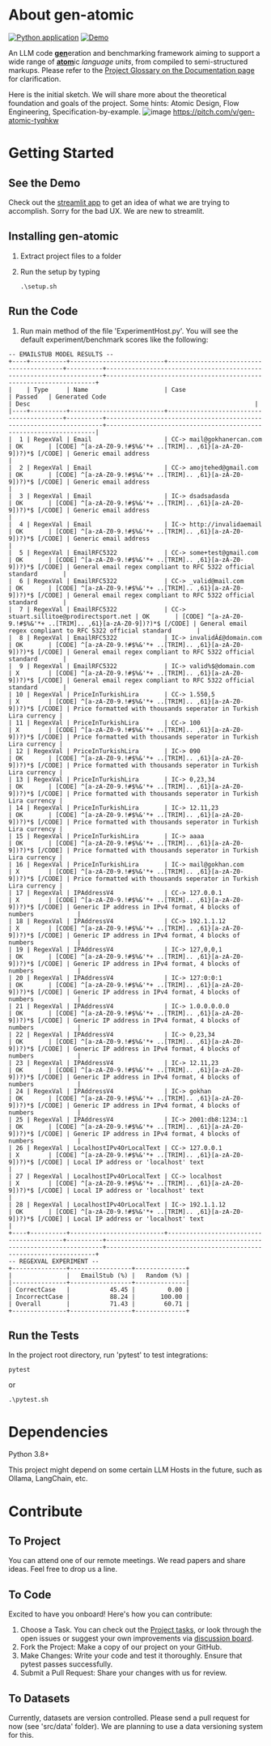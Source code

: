 # About gen-atomic

[![Python application](https://github.com/gokhanercan/gen-atomic/actions/workflows/python-app.yml/badge.svg?branch=master)](https://github.com/gokhanercan/gen-atomic/actions/workflows/python-app.yml)
[![Demo](https://img.shields.io/badge/Streamlit_Demo-Visit-blue.svg)](https://gen-atomic.streamlit.app/)

An LLM code <u>**gen**</u>eration and benchmarking framework aiming to support a wide range of <u>**atom**</U>ic _language units_, from compiled to semi-structured markups.
Please refer to the [Project Glossary on the Documentation page](DOC.md) for clarification.  

Here is the initial sketch. We will share more about the theoretical foundation and goals of the project. Some hints: Atomic Design, Flow Engineering, Specification-by-example.
![image](https://github.com/gokhanercan/gen-atomic/assets/1479777/912bada9-f907-4a4a-9ea7-341d3da60403)
https://pitch.com/v/gen-atomic-tyqhkw


# Getting Started

## See the Demo

Check out the [streamlit app](https://gen-atomic.streamlit.app/) to get an idea of what we are trying to accomplish. Sorry for the bad UX. We are new to streamlit.

## Installing gen-atomic

1. Extract project files to a folder
2. Run the setup by typing

   ```
   .\setup.sh
   ```

## Run the Code

1. Run main method of the file 'ExperimentHost.py'. You will see the default experiment/benchmark scores like the following:

```
-- EMAILSTUB MODEL RESULTS --
+----+----------+--------------------------+-----------------------------------------+----------+---------------------------------------------------------------------+-------------------------------------------------------------------+
|    | Type     | Name                     | Case                                    | Passed   | Generated Code                                                      | Desc                                                              |
|----+----------+--------------------------+-----------------------------------------+----------+---------------------------------------------------------------------+-------------------------------------------------------------------|
|  1 | RegexVal | Email                    | CC-> mail@gokhanercan.com               | OK       | [CODE] ^[a-zA-Z0-9.!#$%&'*+ ..[TRIM].. ,61}[a-zA-Z0-9])?)*$ [/CODE] | Generic email address                                             |
|  2 | RegexVal | Email                    | CC-> amojtehed@gmail.com                | OK       | [CODE] ^[a-zA-Z0-9.!#$%&'*+ ..[TRIM].. ,61}[a-zA-Z0-9])?)*$ [/CODE] | Generic email address                                             |
|  3 | RegexVal | Email                    | IC-> dsadsadasda                        | OK       | [CODE] ^[a-zA-Z0-9.!#$%&'*+ ..[TRIM].. ,61}[a-zA-Z0-9])?)*$ [/CODE] | Generic email address                                             |
|  4 | RegexVal | Email                    | IC-> http://invalidaemail               | OK       | [CODE] ^[a-zA-Z0-9.!#$%&'*+ ..[TRIM].. ,61}[a-zA-Z0-9])?)*$ [/CODE] | Generic email address                                             |
|  5 | RegexVal | EmailRFC5322             | CC-> some+test@gmail.com                | OK       | [CODE] ^[a-zA-Z0-9.!#$%&'*+ ..[TRIM].. ,61}[a-zA-Z0-9])?)*$ [/CODE] | General email regex compliant to RFC 5322 official standard       |
|  6 | RegexVal | EmailRFC5322             | CC-> _valid@mail.com                    | OK       | [CODE] ^[a-zA-Z0-9.!#$%&'*+ ..[TRIM].. ,61}[a-zA-Z0-9])?)*$ [/CODE] | General email regex compliant to RFC 5322 official standard       |
|  7 | RegexVal | EmailRFC5322             | CC-> stuart.sillitoe@prodirectsport.net | OK       | [CODE] ^[a-zA-Z0-9.!#$%&'*+ ..[TRIM].. ,61}[a-zA-Z0-9])?)*$ [/CODE] | General email regex compliant to RFC 5322 official standard       |
|  8 | RegexVal | EmailRFC5322             | IC-> invalidÂ£@domain.com               | OK       | [CODE] ^[a-zA-Z0-9.!#$%&'*+ ..[TRIM].. ,61}[a-zA-Z0-9])?)*$ [/CODE] | General email regex compliant to RFC 5322 official standard       |
|  9 | RegexVal | EmailRFC5322             | IC-> valid%$@domain.com                 | X        | [CODE] ^[a-zA-Z0-9.!#$%&'*+ ..[TRIM].. ,61}[a-zA-Z0-9])?)*$ [/CODE] | General email regex compliant to RFC 5322 official standard       |
| 10 | RegexVal | PriceInTurkishLira       | CC-> 1.550,5                            | X        | [CODE] ^[a-zA-Z0-9.!#$%&'*+ ..[TRIM].. ,61}[a-zA-Z0-9])?)*$ [/CODE] | Price formatted with thousands seperator in Turkish Lira currency |
| 11 | RegexVal | PriceInTurkishLira       | CC-> 100                                | X        | [CODE] ^[a-zA-Z0-9.!#$%&'*+ ..[TRIM].. ,61}[a-zA-Z0-9])?)*$ [/CODE] | Price formatted with thousands seperator in Turkish Lira currency |
| 12 | RegexVal | PriceInTurkishLira       | IC-> 090                                | OK       | [CODE] ^[a-zA-Z0-9.!#$%&'*+ ..[TRIM].. ,61}[a-zA-Z0-9])?)*$ [/CODE] | Price formatted with thousands seperator in Turkish Lira currency |
| 13 | RegexVal | PriceInTurkishLira       | IC-> 0,23,34                            | OK       | [CODE] ^[a-zA-Z0-9.!#$%&'*+ ..[TRIM].. ,61}[a-zA-Z0-9])?)*$ [/CODE] | Price formatted with thousands seperator in Turkish Lira currency |
| 14 | RegexVal | PriceInTurkishLira       | IC-> 12.11,23                           | OK       | [CODE] ^[a-zA-Z0-9.!#$%&'*+ ..[TRIM].. ,61}[a-zA-Z0-9])?)*$ [/CODE] | Price formatted with thousands seperator in Turkish Lira currency |
| 15 | RegexVal | PriceInTurkishLira       | IC-> aaaa                               | OK       | [CODE] ^[a-zA-Z0-9.!#$%&'*+ ..[TRIM].. ,61}[a-zA-Z0-9])?)*$ [/CODE] | Price formatted with thousands seperator in Turkish Lira currency |
| 16 | RegexVal | PriceInTurkishLira       | IC-> mail@gokhan.com                    | X        | [CODE] ^[a-zA-Z0-9.!#$%&'*+ ..[TRIM].. ,61}[a-zA-Z0-9])?)*$ [/CODE] | Price formatted with thousands seperator in Turkish Lira currency |
| 17 | RegexVal | IPAddressV4              | CC-> 127.0.0.1                          | X        | [CODE] ^[a-zA-Z0-9.!#$%&'*+ ..[TRIM].. ,61}[a-zA-Z0-9])?)*$ [/CODE] | Generic IP address in IPv4 format, 4 blocks of numbers            |
| 18 | RegexVal | IPAddressV4              | CC-> 192.1.1.12                         | X        | [CODE] ^[a-zA-Z0-9.!#$%&'*+ ..[TRIM].. ,61}[a-zA-Z0-9])?)*$ [/CODE] | Generic IP address in IPv4 format, 4 blocks of numbers            |
| 19 | RegexVal | IPAddressV4              | IC-> 127,0,0,1                          | OK       | [CODE] ^[a-zA-Z0-9.!#$%&'*+ ..[TRIM].. ,61}[a-zA-Z0-9])?)*$ [/CODE] | Generic IP address in IPv4 format, 4 blocks of numbers            |
| 20 | RegexVal | IPAddressV4              | IC-> 127:0:0:1                          | OK       | [CODE] ^[a-zA-Z0-9.!#$%&'*+ ..[TRIM].. ,61}[a-zA-Z0-9])?)*$ [/CODE] | Generic IP address in IPv4 format, 4 blocks of numbers            |
| 21 | RegexVal | IPAddressV4              | IC-> 1.0.0.0.0.0                        | OK       | [CODE] ^[a-zA-Z0-9.!#$%&'*+ ..[TRIM].. ,61}[a-zA-Z0-9])?)*$ [/CODE] | Generic IP address in IPv4 format, 4 blocks of numbers            |
| 22 | RegexVal | IPAddressV4              | IC-> 0,23,34                            | OK       | [CODE] ^[a-zA-Z0-9.!#$%&'*+ ..[TRIM].. ,61}[a-zA-Z0-9])?)*$ [/CODE] | Generic IP address in IPv4 format, 4 blocks of numbers            |
| 23 | RegexVal | IPAddressV4              | IC-> 12.11,23                           | OK       | [CODE] ^[a-zA-Z0-9.!#$%&'*+ ..[TRIM].. ,61}[a-zA-Z0-9])?)*$ [/CODE] | Generic IP address in IPv4 format, 4 blocks of numbers            |
| 24 | RegexVal | IPAddressV4              | IC-> gokhan                             | OK       | [CODE] ^[a-zA-Z0-9.!#$%&'*+ ..[TRIM].. ,61}[a-zA-Z0-9])?)*$ [/CODE] | Generic IP address in IPv4 format, 4 blocks of numbers            |
| 25 | RegexVal | IPAddressV4              | IC-> 2001:db8:1234::1                   | OK       | [CODE] ^[a-zA-Z0-9.!#$%&'*+ ..[TRIM].. ,61}[a-zA-Z0-9])?)*$ [/CODE] | Generic IP address in IPv4 format, 4 blocks of numbers            |
| 26 | RegexVal | LocalhostIPv4OrLocalText | CC-> 127.0.0.1                          | X        | [CODE] ^[a-zA-Z0-9.!#$%&'*+ ..[TRIM].. ,61}[a-zA-Z0-9])?)*$ [/CODE] | Local IP address or 'localhost' text                              |
| 27 | RegexVal | LocalhostIPv4OrLocalText | CC-> localhost                          | X        | [CODE] ^[a-zA-Z0-9.!#$%&'*+ ..[TRIM].. ,61}[a-zA-Z0-9])?)*$ [/CODE] | Local IP address or 'localhost' text                              |
| 28 | RegexVal | LocalhostIPv4OrLocalText | IC-> 192.1.1.12                         | OK       | [CODE] ^[a-zA-Z0-9.!#$%&'*+ ..[TRIM].. ,61}[a-zA-Z0-9])?)*$ [/CODE] | Local IP address or 'localhost' text                              |
+----+----------+--------------------------+-----------------------------------------+----------+---------------------------------------------------------------------+-------------------------------------------------------------------+
-- REGEXVAL EXPERIMENT --
+---------------+-----------------+--------------+
|               |   EmailStub (%) |   Random (%) |
|---------------+-----------------+--------------|
| CorrectCase   |           45.45 |         0.00 |
| IncorrectCase |           88.24 |       100.00 |
| Overall       |           71.43 |        60.71 |
+---------------+-----------------+--------------+
```

## Run the Tests

In the project root directory, run 'pytest' to test integrations:

```
pytest
```

or

```
.\pytest.sh
```

# Dependencies

Python 3.8+

This project might depend on some certain LLM Hosts in the future, such as Ollama, LangChain, etc.

# Contribute

## To Project

You can attend one of our remote meetings. We read papers and share ideas. Feel free to drop us a line.

## To Code

Excited to have you onboard! Here's how you can contribute:

1. Choose a Task. You can check out the [Project tasks](https://github.com/users/gokhanercan/projects/3), or look through the open issues or suggest your own improvements via [discussion board](https://github.com/gokhanercan/gen-atomic/discussions).
2. Fork the Project: Make a copy of our project on your GitHub.
3. Make Changes: Write your code and test it thoroughly. Ensure that pytest passes successfully.
4. Submit a Pull Request: Share your changes with us for review.

## To Datasets

Currently, datasets are version controlled. Please send a pull request for now (see 'src/data' folder). We are planning to use a data versioning system for this.
